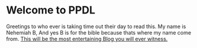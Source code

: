 # Welcome to PPDL
Greetings to who ever is taking time out their day to read this. My name is Nehemiah B, And yes B is for the bible because thats where my name come from. 
<ins> This will be the most entertaining Blog you will ever witness.</ins>


